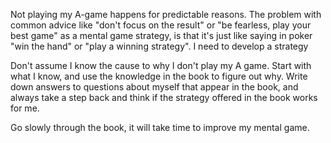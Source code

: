
Not playing my A-game happens for predictable reasons.
The problem with common advice like "don't focus on the result" or "be fearless, play your best game" as a mental game strategy, is that it's just like saying in poker "win the hand" or "play a winning strategy". I need to develop a strategy

Don't assume I know the cause to why I don't play my A game. Start with what I know, and use the knowledge in the book to figure out why. Write down answers to questions about myself that appear in the book, and always take a step back and think if the strategy offered in the book works for me.

Go slowly through the book, it will take time to improve my mental game.